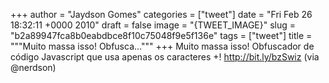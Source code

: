 
+++
author = "Jaydson Gomes"
categories = ["tweet"]
date = "Fri Feb 26 18:32:11 +0000 2010"
draft = false
image = "{TWEET_IMAGE}"
slug = "b2a89947fca8b0eabdbce8f10c75048f9e5f136e"
tags = ["tweet"]
title = """Muito massa isso! Obfusca..."""
+++
Muito massa isso! Obfuscador de código Javascript que usa apenas os caracteres []()+! http://bit.ly/bzSwiz (via @nerdson)
